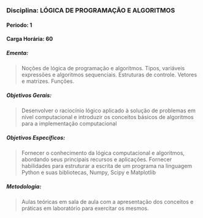 ### Disciplina: LÓGICA DE PROGRAMAÇÃO E ALGORITMOS
#### Periodo: 1
#### Carga Horária: 60
##### Ementa:
>Noções de lógica de programação e algoritmos. Tipos, variáveis expressões e algoritmos sequenciais. Estruturas de controle. Vetores e matrizes. Funções.
##### Objetivos Gerais:
>Desenvolver o raciocínio lógico aplicado à solução de problemas em nível computacional e introduzir os conceitos básicos de algoritmos para a implementação computacional
##### Objetivos Específicos:
>Fornecer o conhecimento da lógica computacional e algoritmos, abordando seus principais recursos e aplicações. Fornecer habilidades para estruturar a escrita de um programa na linguagem Python e suas bibliotecas, Numpy, Scipy e Matplotlib
##### Metodologia:
>Aulas teóricas em sala de aula com a apresentação dos conceitos e práticas em laboratório para exercitar os mesmos.